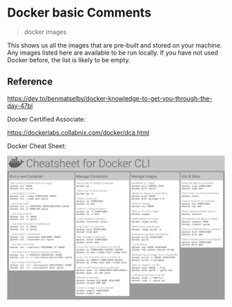 # Docker basic Comments

> docker images

This shows us all the images that are pre-built and stored on your machine.
Any images listed here are available to be run locally. If you have not used Docker before, the list is likely to be empty.

## Reference

<https://dev.to/benmatselby/docker-knowledge-to-get-you-through-the-day-47bl>

Docker Certified  Associate:

<https://dockerlabs.collabnix.com/docker/dca.html>

Docker Cheat Sheet:

![Docker Cheat Sheet](images/dockercheatsheet8.png "Docker Cheat Sheet")
